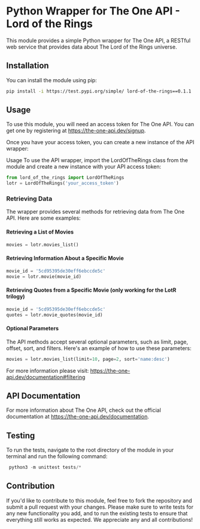 # Python Wrapper for The One API - Lord of the Rings
This module provides a simple Python wrapper for The One API, a RESTful web service that provides data about The Lord of the Rings universe.

## Installation
You can install the module using pip:

```bash
pip install -i https://test.pypi.org/simple/ lord-of-the-rings==0.1.1
```

## Usage
To use this module, you will need an access token for The One API. You can get one by registering at https://the-one-api.dev/signup.

Once you have your access token, you can create a new instance of the API wrapper:

Usage
To use the API wrapper, import the LordOfTheRings class from the module and create a new instance with your API access token:

```python
from lord_of_the_rings import LordOfTheRings
lotr = LordOfTheRings('your_access_token')
```

### Retrieving Data
The wrapper provides several methods for retrieving data from The One API. Here are some examples:

#### Retrieving a List of Movies
```python
movies = lotr.movies_list()
```

#### Retrieving Information About a Specific Movie
```python
movie_id = '5cd95395de30eff6ebccde5c'
movie = lotr.movie(movie_id)
```

#### Retrieving Quotes from a Specific Movie (only working for the LotR trilogy)
```python
movie_id = '5cd95395de30eff6ebccde5c'
quotes = lotr.movie_quotes(movie_id)
```

#### Optional Parameters
The API methods accept several optional parameters, such as limit, page, offset, sort, and filters. Here's an example of how to use these parameters:

```python
movies = lotr.movies_list(limit=10, page=2, sort='name:desc')
```
For more information please visit: https://the-one-api.dev/documentation#filtering

## API Documentation
For more information about The One API, check out the official documentation at https://the-one-api.dev/documentation.

## Testing
To run the tests, navigate to the root directory of the module in your terminal and run the following command:
```python
 python3 -m unittest tests/*
```

## Contribution
If you'd like to contribute to this module, feel free to fork the repository and submit a pull request with your changes. Please make sure to write tests for any new functionality you add, and to run the existing tests to ensure that everything still works as expected. We appreciate any and all contributions!
